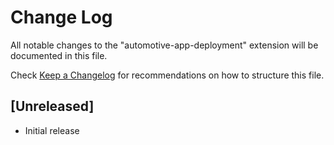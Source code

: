 # Change Log

All notable changes to the "automotive-app-deployment" extension will be documented in this file.

Check [Keep a Changelog](http://keepachangelog.com/) for recommendations on how to structure this file.

## [Unreleased]

- Initial release